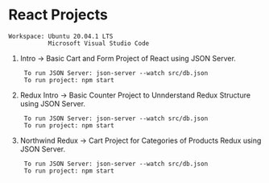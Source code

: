 # React Projects

    Workspace: Ubuntu 20.04.1 LTS
               Microsoft Visual Studio Code

1. Intro -> Basic Cart and Form Project of React using JSON Server.

        To run JSON Server: json-server --watch src/db.json
        To run project: npm start

2. Redux Intro -> Basic Counter Project to Unnderstand Redux Structure using JSON Server.

        To run JSON Server: json-server --watch src/db.json
        To run project: npm start

3. Northwind Redux -> Cart Project for Categories of Products Redux using JSON Server.

        To run JSON Server: json-server --watch src/db.json
        To run project: npm start

